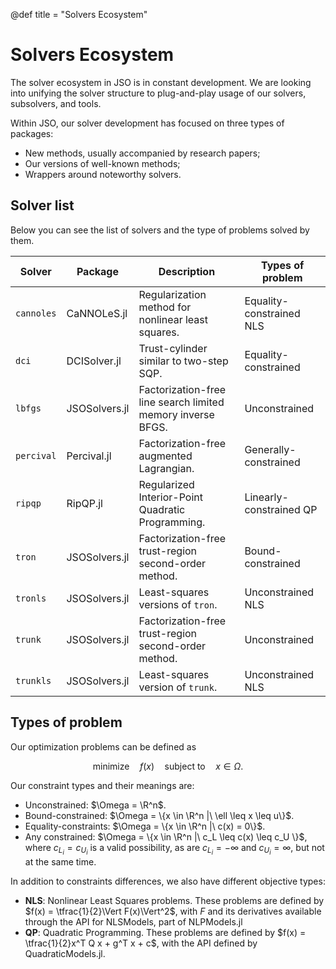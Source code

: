 @def title = "Solvers Ecosystem"

# Solvers Ecosystem

The solver ecosystem in JSO is in constant development.
We are looking into unifying the solver structure to plug-and-play usage of our solvers, subsolvers, and tools.

Within JSO, our solver development has focused on three types of packages:
- New methods, usually accompanied by research papers;
- Our versions of well-known methods;
- Wrappers around noteworthy solvers.

## Solver list

Below you can see the list of solvers and the type of problems solved by them.

| Solver     | Package       | Description                                                  | Types of problem         |
| ---------- | ------------- | ------------------------------------------------------------ | ------------------------ |
| `cannoles` | CaNNOLeS.jl   | Regularization method for nonlinear least squares.           | Equality-constrained NLS |
| `dci`      | DCISolver.jl  | Trust-cylinder similar to two-step SQP.                      | Equality-constrained     |
| `lbfgs`    | JSOSolvers.jl | Factorization-free line search limited memory inverse BFGS.  | Unconstrained            |
| `percival` | Percival.jl   | Factorization-free augmented Lagrangian.                     | Generally-constrained    |
| `ripqp`    | RipQP.jl      | Regularized Interior-Point Quadratic Programming.            | Linearly-constrained QP  |
| `tron`     | JSOSolvers.jl | Factorization-free trust-region second-order method.         | Bound-constrained        |
| `tronls`   | JSOSolvers.jl | Least-squares versions of `tron`.                            | Unconstrained NLS        |
| `trunk`    | JSOSolvers.jl | Factorization-free trust-region second-order method.         | Unconstrained            |
| `trunkls`  | JSOSolvers.jl | Least-squares version of `trunk`.                            | Unconstrained NLS        |

## Types of problem

Our optimization problems can be defined as

$$\text{minimize} \quad f(x) \quad \text{subject to} \quad x \in \Omega.$$

Our constraint types and their meanings are:
- Unconstrained: $\Omega = \R^n$.
- Bound-constrained: $\Omega = \{x \in \R^n |\ \ell \leq x \leq u\}$.
- Equality-constraints: $\Omega = \{x \in \R^n |\ c(x) = 0\}$.
- Any constrained: $\Omega = \{x \in \R^n |\ c_L \leq c(x) \leq c_U \}$, where $c_{L_i} = c_{U_i}$ is a valid possibility, as are $c_{L_i} = -\infty$ and $c_{U_i} = \infty$, but not at the same time.

In addition to constraints differences, we also have different objective types:
- **NLS**: Nonlinear Least Squares problems.
  These problems are defined by $f(x) = \tfrac{1}{2}\Vert F(x)\Vert^2$, with $F$ and its derivatives available through the API for NLSModels, part of NLPModels.jl
- **QP**: Quadratic Programming.
  These problems are defined by $f(x) = \tfrac{1}{2}x^T Q x + g^T x + c$, with the API defined by QuadraticModels.jl.